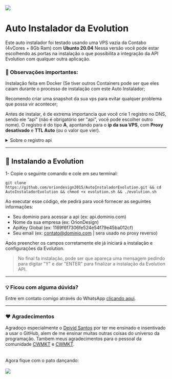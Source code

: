 <img src="https://oriondesign.art.br/wp-content/uploads/2023/08/Capa-tuto-git.webp">

# Auto Instalador da Evolution

Este auto instalador foi testado usando uma VPS vazia da Contabo (4vCores + 8Gb Ram) com **Ubunto 20.04**
Nessa versão você pode estar escolhendo as portas na instalação o que possibilita a integração da API Evolution com qualquer outra aplicação.

### 📌 Observações importantes:

Instalação feita em Docker (Se tiver outros Containers pode ser que eles caiam durante o processo de instalação com este Auto Instalador;

Recomendo criar uma snapshot da sua vps para evitar qualquer problema que possa vir acontecer;

Antes de instalar, é de extrema importancia que você crie 1 registro no DNS, sendo ele “api" (não é obrigatório ser "api", você pode escolher outro nome). O registro é do tipo **A**, apontando para o **ip da sua VPS**, com **Proxy desativado** e **TTL Auto** (ou o valor que vier).
<details>
  <summary>Sobre o registro api</summary>
  <i>É através dele que conseguiremos acessar o Endpoint (lembrando que não é obrigatório ser "api", você pode escolher outro nome que não estiver em uso)</i><br><br>
  • Tipo: <b>A</b><br>
  • Entrada: <b>api</b><br>
  • Conteúdo: <b>IP do servidor</b><br><br>
  <img src="https://file.notion.so/f/s/c14b5ac1-d43a-4f18-bd76-4f10bd4262f1/Untitled.png?id=9855df72-743c-439d-b865-ec8391b93cc4&table=block&spaceId=f554c1aa-b56c-4ac0-88b1-4679371e6777&expirationTimestamp=1692072000000&signature=whfO8e8AETlGp2JEWdt0ML-i1QIlPr4kejWSGPXk-qY&downloadName=Untitled.png">
</details>

<hr/>

## 📀 Instalando a Evolution

1- Copie o seguinte comando e cole em seu terminal:
```
git clone https://github.com/oriondesign2015/AutoInstaladorEvolution.git && cd AutoInstaladorEvolution && chmod +x evolution.sh && ./evolution.sh
```

Ao executar esse código, ele pedirá para você fornecer as seguintes informações:
  - Seu dominio para acessar a api (ex: api.dominio.com)
  - Nome da sua empresa (ex: OrionDesign)
  - ApiKey Global (ex: 1169f6f7306fe524e54f79e45ba012cf)
  - Seu email (ex: contato@dominio.com | sera usado no proxy reverso)

Após preencher os campos corretamente ele já iniciará a instalação e configurações da Evolution.

>
> No final fa instalação, pode ser que apareça uma mensagem pedindo para digitar "Y" e dar "ENTER" para finalizar a instalação da Evolution API.
>

<hr/>

### 💡 Ficou com alguma dúvida?

Entre em contato comigo através do WhatsApp [clicando aqui](http://wa.me/+5511973052593).

<hr/>

### ❤️ Agradecimentos

Agradoço especialmente o <a href="https://github.com/DeividMs">Deivid Santos</a> por ter me ensinado e insentivado a usar o GitHub, alem de me ensinar muitas outras coisas do universo da programação.
Tambem meus agradecimentos para o pessoal da comunidade <a href="https://github.com/cwmkt">CWMKT</a> e <a href="https://evolution-api.com/opensource-whatsapp-api/">CWMKT</a>.
<br><br><br>
Agora fique com o pato dançando:<br><br>
<img src="https://media.giphy.com/media/v1.Y2lkPTc5MGI3NjExM3hpaTI2dzVuMGZmMnFteWE1bW80Z29hYXZub3cybTQyZHFrc2VoaSZlcD12MV9pbnRlcm5hbF9naWZfYnlfaWQmY3Q9Zw/b9QBHfcNpvqDK/giphy.gif">

